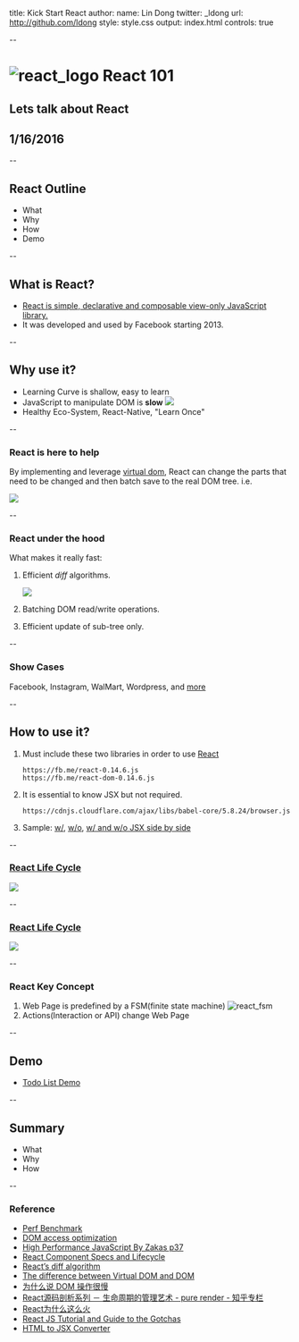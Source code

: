 title: Kick Start React
author:
  name: Lin Dong
  twitter: _ldong
  url: http://github.com/ldong
style: style.css
output: index.html
controls: true

--

# <img src="./screenshots/react_logo.png" alt="react_logo" class="react-logo"/> React 101
## Lets talk about React
## 1/16/2016

--

## React Outline

* What
* Why
* How
* Demo

--

## **What is React?**
* [React is simple, declarative and composable view-only JavaScript library.](https://facebook.github.io/react/docs/why-react.html)
* It was developed and used by Facebook starting 2013.

--

## **Why use it?**
* Learning Curve is shallow, easy to learn
* JavaScript to manipulate DOM is **slow**
    ![](./screenshots/JavaScript_DOM_Slow.png)
* Healthy Eco-System, React-Native, "Learn Once"

--

### **React is here to help**

By implementing and leverage [virtual dom](http://tonyfreed.com/blog/what_is_virtual_dom), React can change the parts
that need to be changed and then batch save to the real DOM tree. i.e.

![](./screenshots/virtual_dom_tree_mapping.png)


--

### **React under the hood**
What makes it really fast:

1. Efficient *diff* algorithms.

    ![](http://calendar.perfplanet.com/wp-content/uploads/2013/12/vjeux/6.png)

2. Batching DOM read/write operations.
3. Efficient update of sub-tree only.

--

### Show Cases

Facebook, Instagram, WalMart, Wordpress, and [more](http://builtwithreact.io/)

--

## **How to use it?**

1. Must include these two libraries in order to use [React](https://facebook.github.io/react/)

    ```text
    https://fb.me/react-0.14.6.js
    https://fb.me/react-dom-0.14.6.js
    ```

2. It is essential to know JSX but not required.
    ```
    https://cdnjs.cloudflare.com/ajax/libs/babel-core/5.8.24/browser.js
    ```

3. Sample: [w/](https://jsfiddle.net/reactjs/69z2wepo/), [w/o](https://jsfiddle.net/reactjs/5vjqabv3/), [w/ and w/o JSX side by side](http://tinyurl.com/j8ahhyt)

--
### [React Life Cycle](https://facebook.github.io/react/docs/component-specs.html)

![](./screenshots/react_life_cycle1.png)

--
### [React Life Cycle](https://facebook.github.io/react/docs/component-specs.html)

![](./screenshots/react_life_cycle2.jpg)

--

### React Key Concept

1. Web Page is predefined by a FSM(finite state machine)
    <img src="./screenshots/react_state_machine.jpg" alt="react_fsm" class="react-fsm"/>
2. Actions(Interaction or API) change Web Page

--

## Demo

* [Todo List Demo](https://jsfiddle.net/ldong/apao5wse/3/)

--

## Summary

* What
* Why
* How

--

### Reference
* [Perf Benchmark](http://www.domgan.com/benchmark/)
* [DOM access optimization](http://www.phpied.com/dom-access-optimization/)
* [High Performance JavaScript By Zakas p37](http://shop.oreilly.com/product/9780596802806.do)
* [React Component Specs and Lifecycle](http://facebook.github.io/react/docs/component-specs.html)
* [React’s diff algorithm](http://calendar.perfplanet.com/2013/diff/)
* [The difference between Virtual DOM and DOM](http://reactkungfu.com/2015/10/the-difference-between-virtual-dom-and-dom/)
* [为什么说 DOM 操作很慢](https://leozdgao.me/why-dom-slow/)
* [React源码剖析系列 － 生命周期的管理艺术 - pure render - 知乎专栏](http://zhuanlan.zhihu.com/purerender/20312691)
* [React为什么这么火](http://www.dang-jian.com/labs/why-react/#/title)
* [React JS Tutorial and Guide to the Gotchas](https://zapier.com/engineering/react-js-tutorial-guide-gotchas/)
* [HTML to JSX Converter](https://facebook.github.io/react/html-jsx.html)

